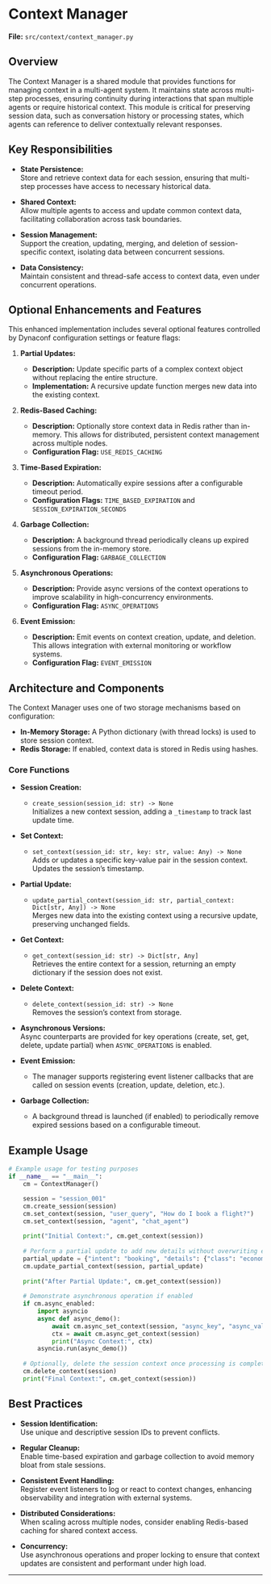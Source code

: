# Context Manager

**File:** `src/context/context_manager.py`

## Overview

The Context Manager is a shared module that provides functions for managing context in a multi-agent system. It maintains state across multi-step processes, ensuring continuity during interactions that span multiple agents or require historical context. This module is critical for preserving session data, such as conversation history or processing states, which agents can reference to deliver contextually relevant responses.

## Key Responsibilities

- **State Persistence:**  
  Store and retrieve context data for each session, ensuring that multi-step processes have access to necessary historical data.

- **Shared Context:**  
  Allow multiple agents to access and update common context data, facilitating collaboration across task boundaries.

- **Session Management:**  
  Support the creation, updating, merging, and deletion of session-specific context, isolating data between concurrent sessions.

- **Data Consistency:**  
  Maintain consistent and thread-safe access to context data, even under concurrent operations.

## Optional Enhancements and Features

This enhanced implementation includes several optional features controlled by Dynaconf configuration settings or feature flags:

1. **Partial Updates:**  
   - **Description:** Update specific parts of a complex context object without replacing the entire structure.  
   - **Implementation:** A recursive update function merges new data into the existing context.

2. **Redis-Based Caching:**  
   - **Description:** Optionally store context data in Redis rather than in-memory. This allows for distributed, persistent context management across multiple nodes.
   - **Configuration Flag:** `USE_REDIS_CACHING`

3. **Time-Based Expiration:**  
   - **Description:** Automatically expire sessions after a configurable timeout period.  
   - **Configuration Flags:** `TIME_BASED_EXPIRATION` and `SESSION_EXPIRATION_SECONDS`

4. **Garbage Collection:**  
   - **Description:** A background thread periodically cleans up expired sessions from the in-memory store.
   - **Configuration Flag:** `GARBAGE_COLLECTION`

5. **Asynchronous Operations:**  
   - **Description:** Provide async versions of the context operations to improve scalability in high-concurrency environments.
   - **Configuration Flag:** `ASYNC_OPERATIONS`

6. **Event Emission:**  
   - **Description:** Emit events on context creation, update, and deletion. This allows integration with external monitoring or workflow systems.
   - **Configuration Flag:** `EVENT_EMISSION`

## Architecture and Components

The Context Manager uses one of two storage mechanisms based on configuration:
- **In-Memory Storage:** A Python dictionary (with thread locks) is used to store session context.
- **Redis Storage:** If enabled, context data is stored in Redis using hashes.

### Core Functions

- **Session Creation:**  
  - `create_session(session_id: str) -> None`  
  Initializes a new context session, adding a `_timestamp` to track last update time.

- **Set Context:**  
  - `set_context(session_id: str, key: str, value: Any) -> None`  
  Adds or updates a specific key-value pair in the session context. Updates the session’s timestamp.

- **Partial Update:**  
  - `update_partial_context(session_id: str, partial_context: Dict[str, Any]) -> None`  
  Merges new data into the existing context using a recursive update, preserving unchanged fields.

- **Get Context:**  
  - `get_context(session_id: str) -> Dict[str, Any]`  
  Retrieves the entire context for a session, returning an empty dictionary if the session does not exist.

- **Delete Context:**  
  - `delete_context(session_id: str) -> None`  
  Removes the session’s context from storage.

- **Asynchronous Versions:**  
  Async counterparts are provided for key operations (create, set, get, delete, update partial) when `ASYNC_OPERATIONS` is enabled.

- **Event Emission:**  
  - The manager supports registering event listener callbacks that are called on session events (creation, update, deletion, etc.).

- **Garbage Collection:**  
  - A background thread is launched (if enabled) to periodically remove expired sessions based on a configurable timeout.

## Example Usage

```python
# Example usage for testing purposes
if __name__ == "__main__":
    cm = ContextManager()

    session = "session_001"
    cm.create_session(session)
    cm.set_context(session, "user_query", "How do I book a flight?")
    cm.set_context(session, "agent", "chat_agent")
    
    print("Initial Context:", cm.get_context(session))
    
    # Perform a partial update to add new details without overwriting existing data.
    partial_update = {"intent": "booking", "details": {"class": "economy", "flexible": True}}
    cm.update_partial_context(session, partial_update)
    
    print("After Partial Update:", cm.get_context(session))
    
    # Demonstrate asynchronous operation if enabled
    if cm.async_enabled:
        import asyncio
        async def async_demo():
            await cm.async_set_context(session, "async_key", "async_value")
            ctx = await cm.async_get_context(session)
            print("Async Context:", ctx)
        asyncio.run(async_demo())
    
    # Optionally, delete the session context once processing is complete
    cm.delete_context(session)
    print("Final Context:", cm.get_context(session))
```

## Best Practices

- **Session Identification:**  
  Use unique and descriptive session IDs to prevent conflicts.

- **Regular Cleanup:**  
  Enable time-based expiration and garbage collection to avoid memory bloat from stale sessions.

- **Consistent Event Handling:**  
  Register event listeners to log or react to context changes, enhancing observability and integration with external systems.

- **Distributed Considerations:**  
  When scaling across multiple nodes, consider enabling Redis-based caching for shared context access.

- **Concurrency:**  
  Use asynchronous operations and proper locking to ensure that context updates are consistent and performant under high load.

---